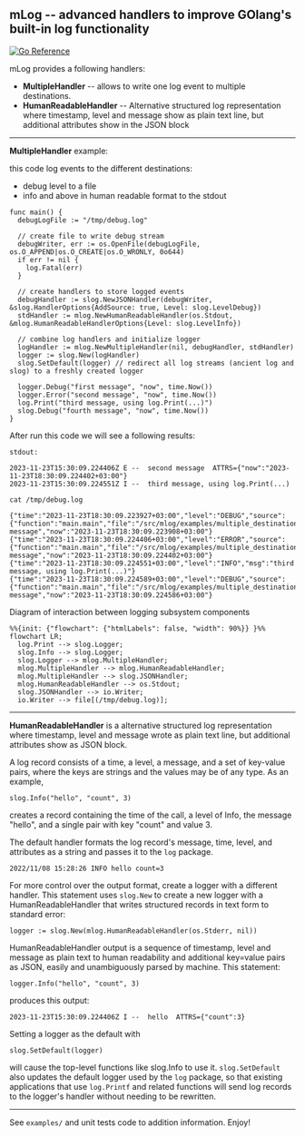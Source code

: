 mLog -- advanced handlers to improve GOlang's built-in log functionality
---

[![Go Reference](https://pkg.go.dev/badge/github.com/xenolog/mlog/.svg)](https://pkg.go.dev/github.com/xenolog/mlog/)

mLog provides a following handlers:

* **MultipleHandler** -- allows to write one log event to multiple destinations.
* **HumanReadableHandler** -- Alternative structured log representation where timestamp, level and message show as plain text line, but additional attributes show in the JSON block

---

**MultipleHandler**  example:

this code log events to the different destinations:

* debug level to a file
* info and above in human readable format to the stdout

```golang
func main() {
  debugLogFile := "/tmp/debug.log"

  // create file to write debug stream
  debugWriter, err := os.OpenFile(debugLogFile, os.O_APPEND|os.O_CREATE|os.O_WRONLY, 0o644)
  if err != nil {
    log.Fatal(err)
  }

  // create handlers to store logged events
  debugHandler := slog.NewJSONHandler(debugWriter, &slog.HandlerOptions{AddSource: true, Level: slog.LevelDebug})
  stdHandler := mlog.NewHumanReadableHandler(os.Stdout, &mlog.HumanReadableHandlerOptions{Level: slog.LevelInfo})

  // combine log handlers and initialize logger
  logHandler := mlog.NewMultipleHandler(nil, debugHandler, stdHandler)
  logger := slog.New(logHandler)
  slog.SetDefault(logger) // redirect all log streams (ancient log and slog) to a freshly created logger

  logger.Debug("first message", "now", time.Now())
  logger.Error("second message", "now", time.Now())
  log.Print("third message, using log.Print(...)")
  slog.Debug("fourth message", "now", time.Now())
}
```

After run this code we will see a following results:

`stdout:`

```log
2023-11-23T15:30:09.224406Z E --  second message  ATTRS={"now":"2023-11-23T18:30:09.224402+03:00"}
2023-11-23T15:30:09.224551Z I --  third message, using log.Print(...)
```

`cat /tmp/debug.log`

```log
{"time":"2023-11-23T18:30:09.223927+03:00","level":"DEBUG","source":{"function":"main.main","file":"/src/mlog/examples/multiple_destinations.go","line":34},"msg":"first message","now":"2023-11-23T18:30:09.223908+03:00"}
{"time":"2023-11-23T18:30:09.224406+03:00","level":"ERROR","source":{"function":"main.main","file":"/src/mlog/examples/multiple_destinations.go","line":35},"msg":"second message","now":"2023-11-23T18:30:09.224402+03:00"}
{"time":"2023-11-23T18:30:09.224551+03:00","level":"INFO","msg":"third message, using log.Print(...)"}
{"time":"2023-11-23T18:30:09.224589+03:00","level":"DEBUG","source":{"function":"main.main","file":"/src/mlog/examples/multiple_destinations.go","line":37},"msg":"fourth message","now":"2023-11-23T18:30:09.224586+03:00"}
```

Diagram of interaction between logging subsystem components

```mermaid
%%{init: {"flowchart": {"htmlLabels": false, "width": 90%}} }%%
flowchart LR;
  log.Print --> slog.Logger;
  slog.Info --> slog.Logger;
  slog.Logger --> mlog.MultipleHandler;
  mlog.MultipleHandler --> mlog.HumanReadableHandler;
  mlog.MultipleHandler --> slog.JSONHandler;
  mlog.HumanReadableHandler --> os.Stdout;
  slog.JSONHandler --> io.Writer;
  io.Writer --> file[(/tmp/debug.log)];
```
---

**HumanReadableHandler** is a alternative structured log representation where
timestamp, level and message wrote as plain text line,
but additional attributes show as JSON block.

A log record consists of a time, a level, a message, and a set of key-value
pairs, where the keys are strings and the values may be of any type.
As an example,

	slog.Info("hello", "count", 3)

creates a record containing the time of the call,
a level of Info, the message "hello", and a single
pair with key "count" and value 3.

The default handler formats the log record's message, time, level, and attributes
as a string and passes it to the `log` package.

	2022/11/08 15:28:26 INFO hello count=3

For more control over the output format, create a logger with a different handler.
This statement uses `slog.New` to create a new logger with a HumanReadableHandler
that writes structured records in text form to standard error:

	logger := slog.New(mlog.HumanReadableHandler(os.Stderr, nil))

HumanReadableHandler output is a sequence of timestamp, level and message as plain text
to human readability and additional key=value pairs as JSON, easily and unambiguously
parsed by machine. This statement:

	logger.Info("hello", "count", 3)

produces this output:

	2023-11-23T15:30:09.224406Z I --  hello  ATTRS={"count":3}

Setting a logger as the default with

	slog.SetDefault(logger)

will cause the top-level functions like slog.Info to use it.
`slog.SetDefault` also updates the default logger used by the `log` package,
so that existing applications that use `log.Printf` and related functions
will send log records to the logger's handler without needing to be rewritten.

---
See `examples/` and unit tests code to addition information. Enjoy!
